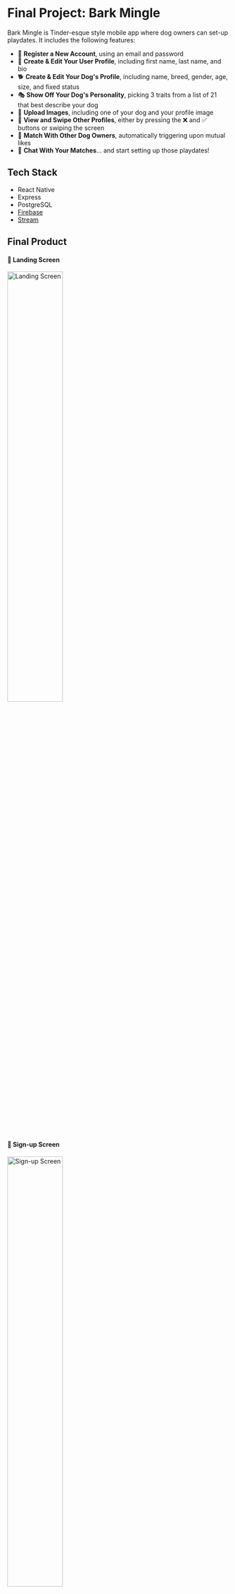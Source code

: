 # Final Project: Bark Mingle
Bark Mingle is Tinder-esque style mobile app where dog owners can set-up playdates. It includes the following features:

- 👤 **Register a New Account**, using an email and password
- 🙋 **Create & Edit Your User Profile**, including first name, last name, and bio
- 🐕 **Create & Edit Your Dog's Profile**, including name, breed, gender, age, size, and fixed status
- 🎭 **Show Off Your Dog's Personality**, picking 3 traits from a list of 21 that best describe your dog
- 📸 **Upload Images**, including one of your dog and your profile image
- 🐾 **View and Swipe Other Profiles**, either by pressing the ❌ and ✅ buttons or swiping the screen
- 👯 **Match With Other Dog Owners**, automatically triggering upon mutual likes
- 💬 **Chat With Your Matches**... and start setting up those playdates!

## Tech Stack
* React Native
* Express
* PostgreSQL
* [Firebase](https://firebase.google.com/)
* [Stream](https://getstream.io/chat/)

## Final Product
#### 🐶 Landing Screen
<img alt="Landing Screen" src="/docs/landing-screen.png" width=50% height=50%>

#### 👤 Sign-up Screen
<img alt="Sign-up Screen" src="/docs/sign-up-screen.png" width=50% height=50%>

#### 🐕 Create Dog Profile Screen
<img alt="Create Dog Profile Screen" src="/docs/create-dog-profile-screen.png" width=50% height=50%>

#### 🎭 Traits Screen
<img alt="Traits Screen" src="/docs/traits-screen.png" width=50% height=50%>

#### 📸 Image Upload Screen, View 1
<img alt="Image Upload Screen, View 1" src="/docs/image-upload-screen-1.png" width=50% height=50%>

#### 📸 Image Upload Screen, View 2
<img alt="Image Upload Screen, View 2" src="/docs/image-upload-screen-2.png" width=50% height=50%>

#### 📸 Image Upload Screen, View 3
<img alt="Image Upload Screen, View 3" src="/docs/image-upload-screen-3.png" width=50% height=50%>

#### 🙋 Create User Profile Screen
<img alt="Create User Profile Screen" src="/docs/create-user-profile-screen.png" width=50% height=50%>

#### 🙋 User Profile Screen
<img alt="User Profile Screen" src="/docs/user-profile-screen.png" width=50% height=50%>

#### 🐾 Home Screen, Example 1
<img alt="Home Screen, Example 1" src="/docs/home-screen-1.png" width=50% height=50%>

#### 🐾 Home Screen, Example 2
<img alt="Home Screen, Example 2" src="/docs/home-screen-2.png" width=50% height=50%>

#### 👯 Matched Screen
<img alt="Matched Screen" src="/docs/matched-screen.png" width=50% height=50%>

#### 💬 Chat Screen, View 1 (logged in as Jasper)
##### Jasper messages Yvonne:
<img alt="Chat Screen, View 1" src="/docs/chat-screen-1.png" width=50% height=50%>

#### 💬 Chat Screen, View 2 (logged in as Yvonne)
##### Yvonne sees a new message notification from Jasper:
<img alt="Chat Screen, View 2" src="/docs/chat-screen-2.png" width=50% height=50%>

#### 💬 Chat Screen, View 3 (logged in as Yvonne)
##### Yvonne reads the new message from Jasper:
<img alt="Chat Screen, View 3" src="/docs/chat-screen-3.png" width=50% height=50%>